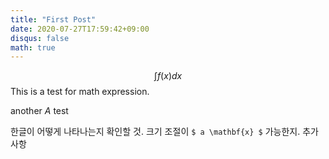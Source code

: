 ```yaml
---
title: "First Post"
date: 2020-07-27T17:59:42+09:00
disqus: false
math: true
---
```


$$\int f(x) dx $$
This is a test for math expression.

another $A$ test

한글이 어떻게 나타나는지 확인할 것.
크기 조절이 `$ a \mathbf{x} $` 가능한지.
추가 사항